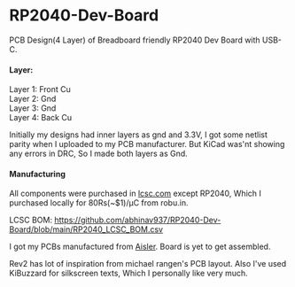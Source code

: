# RP2040-Dev-Board
PCB Design(4 Layer) of Breadboard friendly RP2040 Dev Board with USB-C. <br /> 
#### Layer:
Layer 1: Front Cu <br /> 
Layer 2: Gnd <br /> 
Layer 3: Gnd <br /> 
Layer 4: Back Cu <br /> 

Initially my designs had inner layers as gnd and 3.3V, I got some netlist parity when I uploaded to my PCB manufacturer. But KiCad was'nt showing any errors in DRC, So I made both layers as Gnd.
#### Manufacturing
All components were purchased in [lcsc.com](lcsc.com) except RP2040, Which I purchased locally for 80Rs(~$1)/μC from robu.in. <br /> 

LCSC BOM: https://github.com/abhinav937/RP2040-Dev-Board/blob/main/RP2040_LCSC_BOM.csv <br /> 

I got my PCBs manufactured from [Aisler](aisler.net). Board is yet to get assembled. <br /> 

Rev2 has lot of inspiration from michael rangen's PCB layout. Also I've used KiBuzzard for silkscreen texts, Which I personally like very much.
